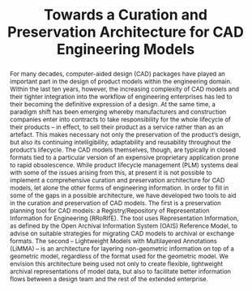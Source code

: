 ---
abstract: 'For many decades, computer-aided design (CAD) packages have played an important
  part in the design of product models within the engineering domain. Within the last
  ten years, however, the increasing complexity of CAD models and their tighter integration
  into the workflow of engineering enterprises has led to their becoming the definitive
  expression of a design. At the same time, a paradigm shift has been emerging whereby
  manufacturers and construction companies enter into contracts to take responsibility
  for the whole lifecycle of their products – in effect, to sell their product as
  a service rather than as an artefact. This makes necessary not only the preservation
  of the product’s design, but also its continuing intelligibility, adaptability and
  reusability throughout the product’s lifecycle. The CAD models themselves, though,
  are typically in closed formats tied to a particular version of an expensive proprietary
  application prone to rapid obsolescence. While product lifecycle management (PLM)
  systems deal with some of the issues arising from this, at present it is not possible
  to implement a comprehensive curation and preservation architecture for CAD models,
  let alone the other forms of engineering information. In order to fill in some of
  the gaps in a possible architecture, we have developed two tools to aid in the curation
  and preservation of CAD models. The first is a preservation planning tool for CAD
  models: a Registry/Repository of Representation Information for Engineering (RRoRIfE).
  The tool uses Representation Information, as defined by the Open Archival Information
  System (OAIS) Reference Model, to advise on suitable strategies for migrating CAD
  models to archival or exchange formats. The second – Lightweight Models with Multilayered
  Annotations (LiMMA) – is an architecture for layering non-geometric information
  on top of a geometric model, regardless of the format used for the geometric model.
  We envision this architecture being used not only to create flexible, lightweight
  archival representations of model data, but also to facilitate better information
  flows between a design team and the rest of the extended enterprise.'
creators:
- Ball, Alexander
- Ding, Lian
- Patel, Manjula
date: null
document_url: https://services.phaidra.univie.ac.at/api/object/o:294109/download
grand_parent: iPRES
institutions: []
keywords:
- london
landing_page_url: https://phaidra.univie.ac.at/o:294109
language: eng
layout: publication
license: CC BY-SA 3.0 AT
notes_url: null
parent: iPRES 2008
presentation_url: null
publication_type: paper
size: 140924
source_name: iPRES
title: Towards a Curation and Preservation Architecture for CAD Engineering Models
year: 2008
---